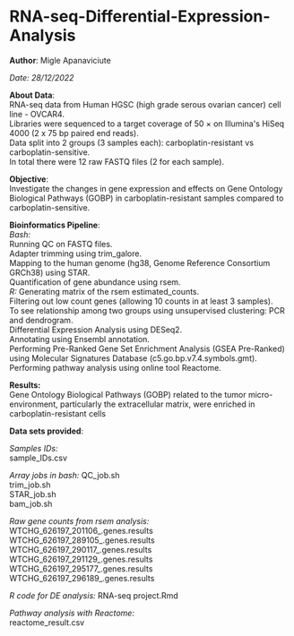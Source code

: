 # RNA-seq-Differential-Expression-Analysis

**Author**: Migle Apanaviciute

*Date: 28/12/2022*

**About Data**:<br/>
RNA-seq data from Human HGSC (high grade serous ovarian cancer) cell line - OVCAR4.<br/>
Libraries were sequenced to a target coverage of 50 × on Illumina's HiSeq 4000 (2 x 75 bp paired end reads).<br/> 
Data split into 2 groups (3 samples each): carboplatin-resistant vs carboplatin-sensitive.<br/>
In total there were 12 raw FASTQ files (2 for each sample). 

**Objective**:<br/>
Investigate the changes in gene expression and effects on Gene Ontology Biological Pathways (GOBP) in carboplatin-resistant samples compared to carboplatin-sensitive.

**Bioinformatics Pipeline**:<br/>
*Bash:*<br/>
Running QC on FASTQ files.<br/>
Adapter trimming using trim_galore.<br/>
Mapping to the human genome (hg38, Genome Reference Consortium GRCh38) using STAR.<br/>
Quantification of gene abundance using rsem.<br/>
*R:*
Generating matrix of the rsem estimated_counts.<br/>
Filtering out low count genes (allowing 10 counts in at least 3 samples).<br/>
To see relationship among two groups using unsupervised clustering: PCR and dendrogram.<br/>
Differential Expression Analysis using DESeq2.<br/>
Annotating using Ensembl annotation.<br/>
Performing Pre-Ranked Gene Set Enrichment Analysis (GSEA Pre-Ranked) using Molecular Signatures Database (c5.go.bp.v7.4.symbols.gmt).<br/>
Performing pathway analysis using online tool Reactome.

**Results:**<br/>
Gene Ontology Biological Pathways (GOBP) related to the tumor micro-environment, particularly the extracellular matrix, were enriched in carboplatin-resistant cells

**Data sets provided**:<br/>

*Samples IDs:*<br/>
sample_IDs.csv

*Array jobs in bash:*
QC_job.sh<br/>
trim_job.sh<br/>
STAR_job.sh<br/>
bam_job.sh<br/>

*Raw gene counts from rsem analysis:*<br/>
WTCHG_626197_201106_.genes.results<br/>
WTCHG_626197_289105_.genes.results<br/>
WTCHG_626197_290117_.genes.results<br/>
WTCHG_626197_291129_.genes.results<br/>
WTCHG_626197_295177_.genes.results<br/>
WTCHG_626197_296189_.genes.results

*R code for DE analysis:*
RNA-seq project.Rmd

*Pathway analysis with Reactome:*<br/>
reactome_result.csv<br/>
